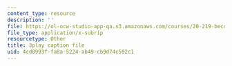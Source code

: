 ```yaml
---
content_type: resource
description: ''
file: https://ol-ocw-studio-app-qa.s3.amazonaws.com/courses/20-219-becoming-the-next-bill-nye-writing-and-hosting-the-educational-show-january-iap-2015/4cd0993ffa8a5224ab49cb9d74c592c1_XDBr39cwmbg.vtt
file_type: application/x-subrip
resourcetype: Other
title: 3play caption file
uid: 4cd0993f-fa8a-5224-ab49-cb9d74c592c1
---
```

